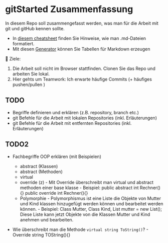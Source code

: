 # gitStarted Zusammenfassung
In diesem Repo soll zusammengefasst werden, was man für die Arbeit mit git und gitHub kennen sollte.
- In [diesem cheatsheet](https://github.com/adam-p/markdown-here/wiki/Markdown-Cheatsheet) finden Sie Hinweise, wie man .md-Dateien formatiert.
- Mit diesen [Generator](https://www.tablesgenerator.com/markdown_tables) können Sie Tabellen für Markdown erzeugen

:dart: Ziele:
1. Die Arbeit soll nicht im Browser stattfinden. Clonen Sie das Repo und arbeiten Sie lokal.
1. Hier gehts um Teamwork: Ich erwarte häufige Commits (+ häufiges pushen/pullen )

## TODO
- Begriffe definieren und erklären (z.B. repository, branch etc.)
- git Befehle für die Arbeit mit lokalen Repositories (inkl. Erläuterungen)
- git Befehle für die Arbeit mit entfernten Repositories (inkl. Erläuterungen)

## TODO2
- Fachbegriffe OOP erklären (mit Beispielen)
  - abstract (Klassen)
  - abstract (Methoden)
  - virtual
  - override
	(z)	- Mit Override überschreibt man virtual und abstract methoden einer base klasse 
		- Beispiel: public abstract int Rechner(){}
					public override int Rechner(){}
  - Polymorphie
		- Polymorphismus ist eine Liste die Objekte von Mutter und Kind klassen hinzugefügt
          werden können und bearbeitet werden können.
		- Beispiel: Class Mutter, Class Kind, List<Mutter> mutter = new List<Mutter>();
		  Diese Liste kann jetzt Objekte von die Klassen Mutter und Kind anehmen und bearbeiten.
	
- Wie überschreibt man die Methode `virtual string ToString()`?
		- Override string TOString(){}

